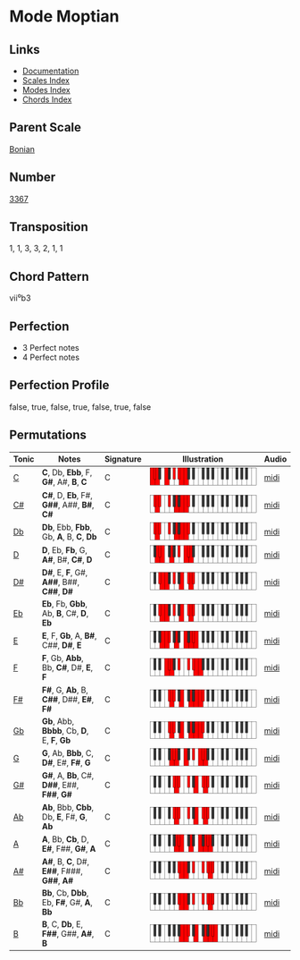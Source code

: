 # Mode Moptian

## Links

- [Documentation](README.md)
- [Scales Index](Scales.md)
- [Modes Index](Modes.md)
- [Chords Index](Chords.md)

## Parent Scale

[Bonian](ScaleBonian.md)

## Number

[3367](https://ianring.com/musictheory/scales/3367)

## Transposition

1, 1, 3, 3, 2, 1, 1

## Chord Pattern

vii⁰b3

## Perfection

- 3 Perfect notes
- 4 Perfect notes

## Perfection Profile

false, true, false, true, false, true, false

## Permutations

| Tonic | Notes | Signature | Illustration | Audio |
|-------|-------|-----------|--------------|-------|
| [C](ModeCNaturalMoptian.md) | **C**, Db, **Ebb**, F, **G#**, A#, **B**, **C** | C | ![CNaturalMoptian](ModeCNaturalMoptian.png) | [midi](https://github.com/edipermadi/music/blob/main/docs/ModeCNaturalMoptian.mid?raw=true) |
| [C#](ModeCSharpMoptian.md) | **C#**, D, **Eb**, F#, **G##**, A##, **B#**, **C#** | C | ![CSharpMoptian](ModeCSharpMoptian.png) | [midi](https://github.com/edipermadi/music/blob/main/docs/ModeCSharpMoptian.mid?raw=true) |
| [Db](ModeDFlatMoptian.md) | **Db**, Ebb, **Fbb**, Gb, **A**, B, **C**, **Db** | C | ![DFlatMoptian](ModeDFlatMoptian.png) | [midi](https://github.com/edipermadi/music/blob/main/docs/ModeDFlatMoptian.mid?raw=true) |
| [D](ModeDNaturalMoptian.md) | **D**, Eb, **Fb**, G, **A#**, B#, **C#**, **D** | C | ![DNaturalMoptian](ModeDNaturalMoptian.png) | [midi](https://github.com/edipermadi/music/blob/main/docs/ModeDNaturalMoptian.mid?raw=true) |
| [D#](ModeDSharpMoptian.md) | **D#**, E, **F**, G#, **A##**, B##, **C##**, **D#** | C | ![DSharpMoptian](ModeDSharpMoptian.png) | [midi](https://github.com/edipermadi/music/blob/main/docs/ModeDSharpMoptian.mid?raw=true) |
| [Eb](ModeEFlatMoptian.md) | **Eb**, Fb, **Gbb**, Ab, **B**, C#, **D**, **Eb** | C | ![EFlatMoptian](ModeEFlatMoptian.png) | [midi](https://github.com/edipermadi/music/blob/main/docs/ModeEFlatMoptian.mid?raw=true) |
| [E](ModeENaturalMoptian.md) | **E**, F, **Gb**, A, **B#**, C##, **D#**, **E** | C | ![ENaturalMoptian](ModeENaturalMoptian.png) | [midi](https://github.com/edipermadi/music/blob/main/docs/ModeENaturalMoptian.mid?raw=true) |
| [F](ModeFNaturalMoptian.md) | **F**, Gb, **Abb**, Bb, **C#**, D#, **E**, **F** | C | ![FNaturalMoptian](ModeFNaturalMoptian.png) | [midi](https://github.com/edipermadi/music/blob/main/docs/ModeFNaturalMoptian.mid?raw=true) |
| [F#](ModeFSharpMoptian.md) | **F#**, G, **Ab**, B, **C##**, D##, **E#**, **F#** | C | ![FSharpMoptian](ModeFSharpMoptian.png) | [midi](https://github.com/edipermadi/music/blob/main/docs/ModeFSharpMoptian.mid?raw=true) |
| [Gb](ModeGFlatMoptian.md) | **Gb**, Abb, **Bbbb**, Cb, **D**, E, **F**, **Gb** | C | ![GFlatMoptian](ModeGFlatMoptian.png) | [midi](https://github.com/edipermadi/music/blob/main/docs/ModeGFlatMoptian.mid?raw=true) |
| [G](ModeGNaturalMoptian.md) | **G**, Ab, **Bbb**, C, **D#**, E#, **F#**, **G** | C | ![GNaturalMoptian](ModeGNaturalMoptian.png) | [midi](https://github.com/edipermadi/music/blob/main/docs/ModeGNaturalMoptian.mid?raw=true) |
| [G#](ModeGSharpMoptian.md) | **G#**, A, **Bb**, C#, **D##**, E##, **F##**, **G#** | C | ![GSharpMoptian](ModeGSharpMoptian.png) | [midi](https://github.com/edipermadi/music/blob/main/docs/ModeGSharpMoptian.mid?raw=true) |
| [Ab](ModeAFlatMoptian.md) | **Ab**, Bbb, **Cbb**, Db, **E**, F#, **G**, **Ab** | C | ![AFlatMoptian](ModeAFlatMoptian.png) | [midi](https://github.com/edipermadi/music/blob/main/docs/ModeAFlatMoptian.mid?raw=true) |
| [A](ModeANaturalMoptian.md) | **A**, Bb, **Cb**, D, **E#**, F##, **G#**, **A** | C | ![ANaturalMoptian](ModeANaturalMoptian.png) | [midi](https://github.com/edipermadi/music/blob/main/docs/ModeANaturalMoptian.mid?raw=true) |
| [A#](ModeASharpMoptian.md) | **A#**, B, **C**, D#, **E##**, F###, **G##**, **A#** | C | ![ASharpMoptian](ModeASharpMoptian.png) | [midi](https://github.com/edipermadi/music/blob/main/docs/ModeASharpMoptian.mid?raw=true) |
| [Bb](ModeBFlatMoptian.md) | **Bb**, Cb, **Dbb**, Eb, **F#**, G#, **A**, **Bb** | C | ![BFlatMoptian](ModeBFlatMoptian.png) | [midi](https://github.com/edipermadi/music/blob/main/docs/ModeBFlatMoptian.mid?raw=true) |
| [B](ModeBNaturalMoptian.md) | **B**, C, **Db**, E, **F##**, G##, **A#**, **B** | C | ![BNaturalMoptian](ModeBNaturalMoptian.png) | [midi](https://github.com/edipermadi/music/blob/main/docs/ModeBNaturalMoptian.mid?raw=true) |
